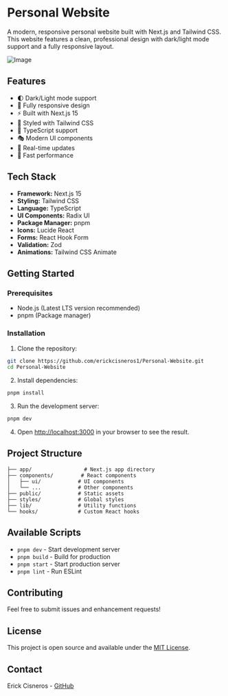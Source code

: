 # Personal Website

A modern, responsive personal website built with Next.js and Tailwind CSS. This website features a clean, professional design with dark/light mode support and a fully responsive layout.

![Image](https://github.com/user-attachments/assets/2bb97737-887c-4300-9e51-426a382685ef)

## Features

- 🌓 Dark/Light mode support
- 📱 Fully responsive design
- ⚡ Built with Next.js 15
- 🎨 Styled with Tailwind CSS
- 🎯 TypeScript support
- 🎭 Modern UI components
- 🔄 Real-time updates
- 🚀 Fast performance

## Tech Stack

- **Framework:** Next.js 15
- **Styling:** Tailwind CSS
- **Language:** TypeScript
- **UI Components:** Radix UI
- **Package Manager:** pnpm
- **Icons:** Lucide React
- **Forms:** React Hook Form
- **Validation:** Zod
- **Animations:** Tailwind CSS Animate

## Getting Started

### Prerequisites

- Node.js (Latest LTS version recommended)
- pnpm (Package manager)

### Installation

1. Clone the repository:
```bash
git clone https://github.com/erickcisneros1/Personal-Website.git
cd Personal-Website
```

2. Install dependencies:
```bash
pnpm install
```

3. Run the development server:
```bash
pnpm dev
```

4. Open [http://localhost:3000](http://localhost:3000) in your browser to see the result.

## Project Structure

```
├── app/                 # Next.js app directory
├── components/         # React components
│   ├── ui/            # UI components
│   └── ...            # Other components
├── public/            # Static assets
├── styles/            # Global styles
├── lib/               # Utility functions
└── hooks/             # Custom React hooks
```

## Available Scripts

- `pnpm dev` - Start development server
- `pnpm build` - Build for production
- `pnpm start` - Start production server
- `pnpm lint` - Run ESLint

## Contributing

Feel free to submit issues and enhancement requests!

## License

This project is open source and available under the [MIT License](LICENSE).

## Contact

Erick Cisneros - [GitHub](https://github.com/erickcisneros1) 
